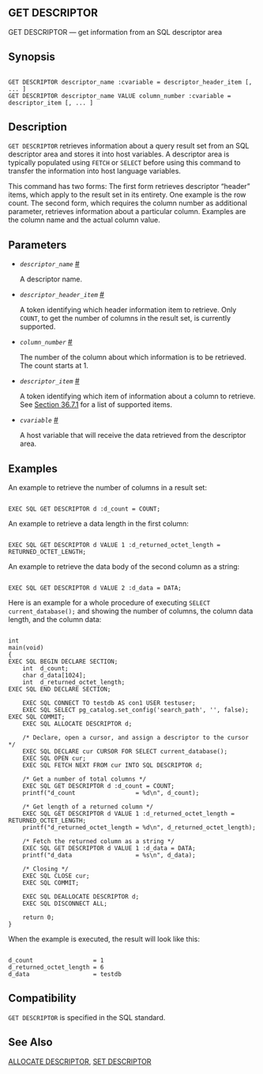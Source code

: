## GET DESCRIPTOR

GET DESCRIPTOR — get information from an SQL descriptor area

## Synopsis

```

GET DESCRIPTOR descriptor_name :cvariable = descriptor_header_item [, ... ]
GET DESCRIPTOR descriptor_name VALUE column_number :cvariable = descriptor_item [, ... ]
```

## Description

`GET DESCRIPTOR` retrieves information about a query result set from an SQL descriptor area and stores it into host variables. A descriptor area is typically populated using `FETCH` or `SELECT` before using this command to transfer the information into host language variables.

This command has two forms: The first form retrieves descriptor “header” items, which apply to the result set in its entirety. One example is the row count. The second form, which requires the column number as additional parameter, retrieves information about a particular column. Examples are the column name and the actual column value.

## Parameters

* *`descriptor_name`* [#](#ECPG-SQL-GET-DESCRIPTOR-DESCRIPTOR-NAME)

    A descriptor name.

* *`descriptor_header_item`* [#](#ECPG-SQL-GET-DESCRIPTOR-DESCRIPTOR-HEADER-ITEM)

    A token identifying which header information item to retrieve. Only `COUNT`, to get the number of columns in the result set, is currently supported.

* *`column_number`* [#](#ECPG-SQL-GET-DESCRIPTOR-COLUMN-NUMBER)

    The number of the column about which information is to be retrieved. The count starts at 1.

* *`descriptor_item`* [#](#ECPG-SQL-GET-DESCRIPTOR-DESCRIPTOR-ITEM)

    A token identifying which item of information about a column to retrieve. See [Section 36.7.1](ecpg-descriptors.html#ECPG-NAMED-DESCRIPTORS "36.7.1. Named SQL Descriptor Areas") for a list of supported items.

* *`cvariable`* [#](#ECPG-SQL-GET-DESCRIPTOR-CVARIABLE)

    A host variable that will receive the data retrieved from the descriptor area.

## Examples

An example to retrieve the number of columns in a result set:

```

EXEC SQL GET DESCRIPTOR d :d_count = COUNT;
```

An example to retrieve a data length in the first column:

```

EXEC SQL GET DESCRIPTOR d VALUE 1 :d_returned_octet_length = RETURNED_OCTET_LENGTH;
```

An example to retrieve the data body of the second column as a string:

```

EXEC SQL GET DESCRIPTOR d VALUE 2 :d_data = DATA;
```

Here is an example for a whole procedure of executing `SELECT current_database();` and showing the number of columns, the column data length, and the column data:

```

int
main(void)
{
EXEC SQL BEGIN DECLARE SECTION;
    int  d_count;
    char d_data[1024];
    int  d_returned_octet_length;
EXEC SQL END DECLARE SECTION;

    EXEC SQL CONNECT TO testdb AS con1 USER testuser;
    EXEC SQL SELECT pg_catalog.set_config('search_path', '', false); EXEC SQL COMMIT;
    EXEC SQL ALLOCATE DESCRIPTOR d;

    /* Declare, open a cursor, and assign a descriptor to the cursor  */
    EXEC SQL DECLARE cur CURSOR FOR SELECT current_database();
    EXEC SQL OPEN cur;
    EXEC SQL FETCH NEXT FROM cur INTO SQL DESCRIPTOR d;

    /* Get a number of total columns */
    EXEC SQL GET DESCRIPTOR d :d_count = COUNT;
    printf("d_count                 = %d\n", d_count);

    /* Get length of a returned column */
    EXEC SQL GET DESCRIPTOR d VALUE 1 :d_returned_octet_length = RETURNED_OCTET_LENGTH;
    printf("d_returned_octet_length = %d\n", d_returned_octet_length);

    /* Fetch the returned column as a string */
    EXEC SQL GET DESCRIPTOR d VALUE 1 :d_data = DATA;
    printf("d_data                  = %s\n", d_data);

    /* Closing */
    EXEC SQL CLOSE cur;
    EXEC SQL COMMIT;

    EXEC SQL DEALLOCATE DESCRIPTOR d;
    EXEC SQL DISCONNECT ALL;

    return 0;
}
```

When the example is executed, the result will look like this:

```

d_count                 = 1
d_returned_octet_length = 6
d_data                  = testdb
```

## Compatibility

`GET DESCRIPTOR` is specified in the SQL standard.

## See Also

[ALLOCATE DESCRIPTOR](ecpg-sql-allocate-descriptor.html "ALLOCATE DESCRIPTOR"), [SET DESCRIPTOR](ecpg-sql-set-descriptor.html "SET DESCRIPTOR")